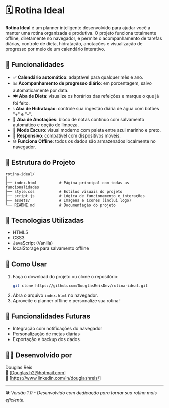 # 🗓️ Rotina Ideal

**Rotina Ideal** é um planner inteligente desenvolvido para ajudar você a manter uma rotina organizada e produtiva. O projeto funciona totalmente offline, diretamente no navegador, e permite o acompanhamento de tarefas diárias, controle de dieta, hidratação, anotações e visualização de progresso por meio de um calendário interativo.

## 🌟 Funcionalidades

- ✅ **Calendário automático**: adaptável para qualquer mês e ano.
- 📊 **Acompanhamento de progresso diário**: em porcentagem, salvo automaticamente por data.
- 🍽️ **Aba de Dieta**: visualize os horários das refeições e marque o que já foi feito.
- 💧 **Aba de Hidratação**: controle sua ingestão diária de água com botões "+" e "-".
- 📝 **Aba de Anotações**: bloco de notas contínuo com salvamento automático e opção de limpeza.
- 🌙 **Modo Escuro**: visual moderno com paleta entre azul marinho e preto.
- 📱 **Responsivo**: compatível com dispositivos móveis.
- 🌐 **Funciona Offline**: todos os dados são armazenados localmente no navegador.

## 📁 Estrutura do Projeto

```
rotina-ideal/
│
├── index.html          # Página principal com todas as funcionalidades
├── style.css           # Estilos visuais do projeto
├── script.js           # Lógica de funcionamento e interações
├── assets/             # Imagens e ícones (inclui logo)
└── README.md           # Documentação do projeto
```

## 🧠 Tecnologias Utilizadas

- HTML5
- CSS3
- JavaScript (Vanilla)
- localStorage para salvamento offline

## 🚀 Como Usar

1. Faça o download do projeto ou clone o repositório:
   ```bash
   git clone https://github.com/DouglasReisDev/rotina-ideal.git
   ```
2. Abra o arquivo `index.html` no navegador.
3. Aproveite o planner offline e personalize sua rotina!

## 📌 Funcionalidades Futuras

- Integração com notificações do navegador
- Personalização de metas diárias
- Exportação e backup dos dados

## 👨‍💻 Desenvolvido por

Douglas Reis  
📧 [Douglas.h2@hotmail.com]  
🔗 [https://www.linkedin.com/in/douglashreis/]

---

🛠️ *Versão 1.0 - Desenvolvido com dedicação para tornar sua rotina mais eficiente.*

